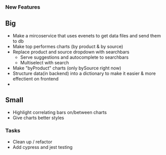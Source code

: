 ### New Features

## Big

- Make a mircoservice that uses evenets to get data files and send them to db
- Make top performes charts (by product & by source)
- Replace product and source dropdown with searchbars
  - Serve suggestions and autocomplete to searchbars
  - Multiselect with search
- Make "byProduct" charts (only bySource right now)
- Structure data(in backend) into a dictionary to make it easier & more effectient on frontend
-

## Small

- Highlight correlating bars on/between charts
- Give charts better styles

### Tasks

- Clean up / refactor
- Add cypress and jest testing
